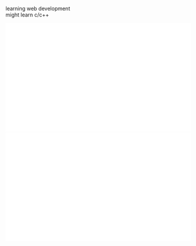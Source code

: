 learning web development <br>
might learn c/c++
<br />

[![](https://raw.githubusercontent.com/fugni/readme-stats/master/generated/overview.svg#gh-dark-mode-only)](#)
[![](https://raw.githubusercontent.com/fugni/readme-stats/master/generated/languages.svg#gh-dark-mode-only)](#)
